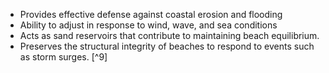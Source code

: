 - Provides effective defense against coastal erosion and flooding
- Ability to adjust in response to wind, wave, and sea conditions
- Acts as sand reservoirs that contribute to maintaining beach equilibrium. 
- Preserves the structural integrity of beaches to respond to events such as storm surges. [^9]
